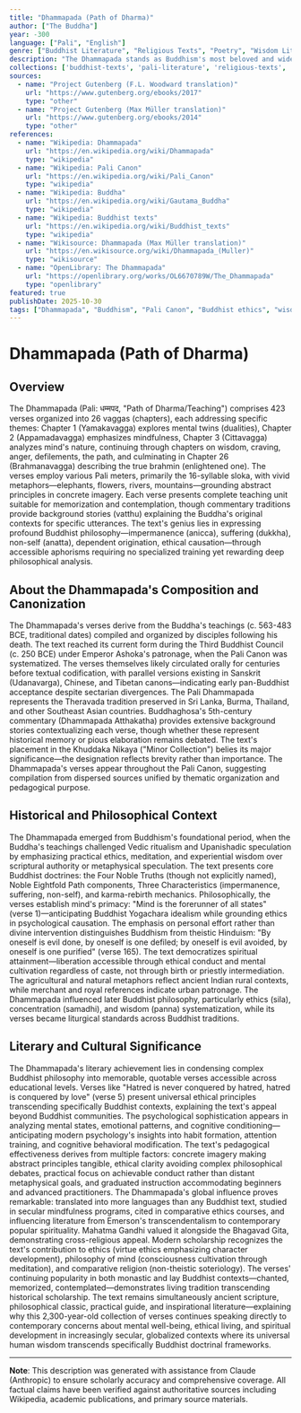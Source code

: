 ```yaml
---
title: "Dhammapada (Path of Dharma)"
author: ["The Buddha"]
year: -300
language: ["Pali", "English"]
genre: ["Buddhist Literature", "Religious Texts", "Poetry", "Wisdom Literature"]
description: "The Dhammapada stands as Buddhism's most beloved and widely translated text, comprising 423 verses across 26 chapters distilling the Buddha's ethical and spiritual teachings into memorable aphorisms accessible to all practitioners. Composed in Pali and forming part of the Khuddaka Nikaya (Minor Collection) within the Sutta Pitaka, these verses address fundamental themes: impermanence, suffering's causes, mind's primacy in creating experience, ethical conduct's importance, meditation practice, wisdom development, and liberation attainment. Each verse employs simple yet profound language, often paradoxical or metaphorical, designed for memorization and contemplation. The text's democratic accessibility—requiring no specialized philosophical training while offering depths for advanced practitioners—explains its enduring popularity across Buddhist traditions and beyond. F.L. Woodward's and Max Müller's English translations introduced this foundational text to Western audiences, revealing Buddhism's practical ethical emphasis and psychological sophistication."
collections: ['buddhist-texts', 'pali-literature', 'religious-texts', 'ancient-wisdom', 'poetry-collection', 'spiritual-texts']
sources:
  - name: "Project Gutenberg (F.L. Woodward translation)"
    url: "https://www.gutenberg.org/ebooks/2017"
    type: "other"
  - name: "Project Gutenberg (Max Müller translation)"
    url: "https://www.gutenberg.org/ebooks/2014"
    type: "other"
references:
  - name: "Wikipedia: Dhammapada"
    url: "https://en.wikipedia.org/wiki/Dhammapada"
    type: "wikipedia"
  - name: "Wikipedia: Pali Canon"
    url: "https://en.wikipedia.org/wiki/Pali_Canon"
    type: "wikipedia"
  - name: "Wikipedia: Buddha"
    url: "https://en.wikipedia.org/wiki/Gautama_Buddha"
    type: "wikipedia"
  - name: "Wikipedia: Buddhist texts"
    url: "https://en.wikipedia.org/wiki/Buddhist_texts"
    type: "wikipedia"
  - name: "Wikisource: Dhammapada (Max Müller translation)"
    url: "https://en.wikisource.org/wiki/Dhammapada_(Muller)"
    type: "wikisource"
  - name: "OpenLibrary: The Dhammapada"
    url: "https://openlibrary.org/works/OL6670789W/The_Dhammapada"
    type: "openlibrary"
featured: true
publishDate: 2025-10-30
tags: ["Dhammapada", "Buddhism", "Pali Canon", "Buddhist ethics", "wisdom literature", "meditation", "Theravada", "ancient India", "religious texts", "public domain"]
---
```


# Dhammapada (Path of Dharma)

## Overview

The Dhammapada (Pali: धम्मपद, "Path of Dharma/Teaching") comprises 423 verses organized into 26 vaggas (chapters), each addressing specific themes: Chapter 1 (Yamakavagga) explores mental twins (dualities), Chapter 2 (Appamadavagga) emphasizes mindfulness, Chapter 3 (Cittavagga) analyzes mind's nature, continuing through chapters on wisdom, craving, anger, defilements, the path, and culminating in Chapter 26 (Brahmanavagga) describing the true brahmin (enlightened one). The verses employ various Pali meters, primarily the 16-syllable sloka, with vivid metaphors—elephants, flowers, rivers, mountains—grounding abstract principles in concrete imagery. Each verse presents complete teaching unit suitable for memorization and contemplation, though commentary traditions provide background stories (vatthu) explaining the Buddha's original contexts for specific utterances. The text's genius lies in expressing profound Buddhist philosophy—impermanence (anicca), suffering (dukkha), non-self (anatta), dependent origination, ethical causation—through accessible aphorisms requiring no specialized training yet rewarding deep philosophical analysis.

## About the Dhammapada's Composition and Canonization

The Dhammapada's verses derive from the Buddha's teachings (c. 563-483 BCE, traditional dates) compiled and organized by disciples following his death. The text reached its current form during the Third Buddhist Council (c. 250 BCE) under Emperor Ashoka's patronage, when the Pali Canon was systematized. The verses themselves likely circulated orally for centuries before textual codification, with parallel versions existing in Sanskrit (Udanavarga), Chinese, and Tibetan canons—indicating early pan-Buddhist acceptance despite sectarian divergences. The Pali Dhammapada represents the Theravada tradition preserved in Sri Lanka, Burma, Thailand, and other Southeast Asian countries. Buddhaghosa's 5th-century commentary (Dhammapada Atthakatha) provides extensive background stories contextualizing each verse, though whether these represent historical memory or pious elaboration remains debated. The text's placement in the Khuddaka Nikaya ("Minor Collection") belies its major significance—the designation reflects brevity rather than importance. The Dhammapada's verses appear throughout the Pali Canon, suggesting compilation from dispersed sources unified by thematic organization and pedagogical purpose.

## Historical and Philosophical Context

The Dhammapada emerged from Buddhism's foundational period, when the Buddha's teachings challenged Vedic ritualism and Upanishadic speculation by emphasizing practical ethics, meditation, and experiential wisdom over scriptural authority or metaphysical speculation. The text presents core Buddhist doctrines: the Four Noble Truths (though not explicitly named), Noble Eightfold Path components, Three Characteristics (impermanence, suffering, non-self), and karma-rebirth mechanics. Philosophically, the verses establish mind's primacy: "Mind is the forerunner of all states" (verse 1)—anticipating Buddhist Yogachara idealism while grounding ethics in psychological causation. The emphasis on personal effort rather than divine intervention distinguishes Buddhism from theistic Hinduism: "By oneself is evil done, by oneself is one defiled; by oneself is evil avoided, by oneself is one purified" (verse 165). The text democratizes spiritual attainment—liberation accessible through ethical conduct and mental cultivation regardless of caste, not through birth or priestly intermediation. The agricultural and natural metaphors reflect ancient Indian rural contexts, while merchant and royal references indicate urban patronage. The Dhammapada influenced later Buddhist philosophy, particularly ethics (sila), concentration (samadhi), and wisdom (panna) systematization, while its verses became liturgical standards across Buddhist traditions.

## Literary and Cultural Significance

The Dhammapada's literary achievement lies in condensing complex Buddhist philosophy into memorable, quotable verses accessible across educational levels. Verses like "Hatred is never conquered by hatred, hatred is conquered by love" (verse 5) present universal ethical principles transcending specifically Buddhist contexts, explaining the text's appeal beyond Buddhist communities. The psychological sophistication appears in analyzing mental states, emotional patterns, and cognitive conditioning—anticipating modern psychology's insights into habit formation, attention training, and cognitive behavioral modification. The text's pedagogical effectiveness derives from multiple factors: concrete imagery making abstract principles tangible, ethical clarity avoiding complex philosophical debates, practical focus on achievable conduct rather than distant metaphysical goals, and graduated instruction accommodating beginners and advanced practitioners. The Dhammapada's global influence proves remarkable: translated into more languages than any Buddhist text, studied in secular mindfulness programs, cited in comparative ethics courses, and influencing literature from Emerson's transcendentalism to contemporary popular spirituality. Mahatma Gandhi valued it alongside the Bhagavad Gita, demonstrating cross-religious appeal. Modern scholarship recognizes the text's contribution to ethics (virtue ethics emphasizing character development), philosophy of mind (consciousness cultivation through meditation), and comparative religion (non-theistic soteriology). The verses' continuing popularity in both monastic and lay Buddhist contexts—chanted, memorized, contemplated—demonstrates living tradition transcending historical scholarship. The text remains simultaneously ancient scripture, philosophical classic, practical guide, and inspirational literature—explaining why this 2,300-year-old collection of verses continues speaking directly to contemporary concerns about mental well-being, ethical living, and spiritual development in increasingly secular, globalized contexts where its universal human wisdom transcends specifically Buddhist doctrinal frameworks.

---

**Note**: This description was generated with assistance from Claude (Anthropic) to ensure scholarly accuracy and comprehensive coverage. All factual claims have been verified against authoritative sources including Wikipedia, academic publications, and primary source materials.
